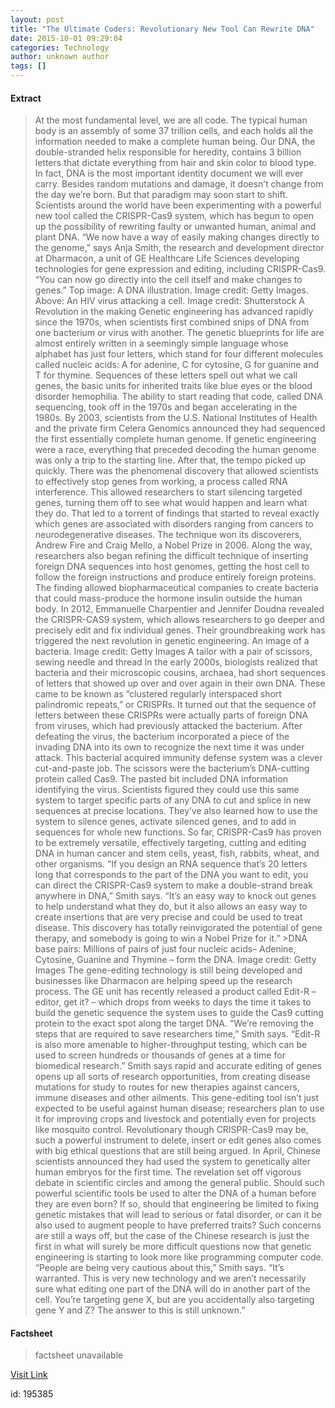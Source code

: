```yaml
---
layout: post
title: "The Ultimate Coders: Revolutionary New Tool Can Rewrite DNA"
date: 2015-10-01 09:29:04
categories: Technology
author: unknown author
tags: []
---
```



#### Extract
>At the most fundamental level, we are all code. The typical human body is an assembly of some 37 trillion cells, and each holds all the information needed to make a complete human being.
Our DNA, the double-stranded helix responsible for heredity, contains 3 billion letters that dictate everything from hair and skin color to blood type. In fact, DNA is the most important identity document we will ever carry. Besides random mutations and damage, it doesn&rsquo;t change from the day we&rsquo;re born.
But that paradigm may soon start to shift. Scientists around the world have been experimenting with a powerful new tool called the CRISPR-Cas9 system, which has begun to open up the possibility of rewriting faulty or unwanted human, animal and plant DNA.
&ldquo;We now have a way of easily making changes directly to the genome,&rdquo; says Anja Smith, the research and development director at Dharmacon, a unit of GE Healthcare Life Sciences developing technologies for gene expression and editing, including CRISPR-Cas9. &ldquo;You can now go directly into the cell itself and make changes to genes.&rdquo;
Top image: A DNA illustration. Image credit: Getty Images. Above: An HIV virus attacking a cell. Image credit: Shutterstock
A Revolution in the making
Genetic engineering has advanced rapidly since the 1970s, when scientists first combined snips of DNA from one bacterium or virus with another. The genetic blueprints for life are almost entirely written in a seemingly simple language whose alphabet has just four letters, which stand for four different molecules called nucleic acids: A for adenine, C for cytosine, G for guanine and T for thymine.
Sequences of these letters spell out what we call genes, the basic units for inherited traits like blue eyes or the blood disorder hemophilia.
The ability to start reading that code, called DNA sequencing, took off in the 1970s and began accelerating in the 1980s. By 2003, scientists from the U.S. National Institutes of Health and the private firm Celera Genomics announced they had sequenced the first essentially complete human genome.
If genetic engineering were a race, everything that preceded decoding the human genome was only a trip to the starting line.
After that, the tempo picked up quickly. There was the phenomenal discovery that allowed scientists to effectively stop genes from working, a process called RNA interference. This allowed researchers to start silencing targeted genes, turning them off to see what would happen and learn what they do. That led to a torrent of findings that started to reveal exactly which genes are associated with disorders ranging from cancers to neurodegenerative diseases. The technique won its discoverers, Andrew Fire and Craig Mello, a Nobel Prize in 2006.
Along the way, researchers also began refining the difficult technique of inserting foreign DNA sequences into host genomes, getting the host cell to follow the foreign instructions and produce entirely foreign proteins. The finding allowed biopharmaceutical companies to create bacteria that could mass-produce the hormone insulin outside the human body.
In 2012, Emmanuelle Charpentier and Jennifer Doudna revealed the CRISPR-CAS9 system, which allows researchers to go deeper and precisely edit and fix individual genes. Their groundbreaking work has triggered the next revolution in genetic engineering.
An image of a bacteria. Image credit: Getty Images
A tailor with a pair of scissors, sewing needle and thread
In the early 2000s, biologists realized that bacteria and their microscopic cousins, archaea, had short sequences of letters that showed up over and over again in their own DNA. These came to be known as &ldquo;clustered regularly interspaced short palindromic repeats,&rdquo; or CRISPRs.
It turned out that the sequence of letters between these CRISPRs were actually parts of foreign DNA from viruses, which had previously attacked the bacterium. After defeating the virus, the bacterium incorporated a piece of the invading DNA into its own to recognize the next time it was under attack.
This bacterial acquired immunity defense system was a clever cut-and-paste job. The scissors were the bacterium&rsquo;s DNA-cutting protein called Cas9. The pasted bit included DNA information identifying the virus.
Scientists figured they could use this same system to target specific parts of any DNA to cut and splice in new sequences at precise locations. They&rsquo;ve also learned how to use the system to silence genes, activate silenced genes, and to add in sequences for whole new functions.
So far, CRISPR-Cas9 has proven to be extremely versatile, effectively targeting, cutting and editing DNA in human cancer and stem cells, yeast, fish, rabbits, wheat, and other organisms. &ldquo;If you design an RNA sequence that&rsquo;s 20 letters long that corresponds to the part of the DNA you want to edit, you can direct the CRISPR-Cas9 system to make a double-strand break anywhere in DNA,&rdquo; Smith says. &ldquo;It&rsquo;s an easy way to knock out genes to help understand what they do, but it also allows an easy way to create insertions that are very precise and could be used to treat disease. This discovery has totally reinvigorated the potential of gene therapy, and somebody is going to win a Nobel Prize for it.&rdquo;
&gt;DNA base pairs: Millions of pairs of just four nucleic acids&#8211; Adenine, Cytosine, Guanine and Thymine &#8211; form the DNA. Image credit: Getty Images
The gene-editing technology is still being developed and businesses like Dharmacon are helping speed up the research process. The GE unit has recently released a product called Edit-R &#8211; editor, get it? &#8211; which drops from weeks to days the time it takes to build the genetic sequence the system uses to guide the Cas9 cutting protein to the exact spot along the target DNA. &ldquo;We&rsquo;re removing the steps that are required to save researchers time,&rdquo; Smith says. &ldquo;Edit-R is also more amenable to higher-throughput testing, which can be used to screen hundreds or thousands of genes at a time for biomedical research.&rdquo;
Smith says rapid and accurate editing of genes opens up all sorts of research opportunities, from creating disease mutations for study to routes for new therapies against cancers, immune diseases and other ailments.
This gene-editing tool isn&rsquo;t just expected to be useful against human disease; researchers plan to use it for improving crops and livestock and potentially even for projects like mosquito control. Revolutionary though CRISPR-Cas9 may be, such a powerful instrument to delete, insert or edit genes also comes with big ethical questions that are still being argued.
In April, Chinese scientists announced they had used the system to genetically alter human embryos for the first time. The revelation set off vigorous debate in scientific circles and among the general public. Should such powerful scientific tools be used to alter the DNA of a human before they are even born? If so, should that engineering be limited to fixing genetic mistakes that will lead to serious or fatal disorder, or can it be also used to augment people to have preferred traits?
Such concerns are still a ways off, but the case of the Chinese research is just the first in what will surely be more difficult questions now that genetic engineering is starting to look more like programming computer code.
&ldquo;People are being very cautious about this,&rdquo; Smith says. &ldquo;It&rsquo;s warranted. This is very new technology and we aren&rsquo;t necessarily sure what editing one part of the DNA will do in another part of the cell. You&rsquo;re targeting gene X, but are you accidentally also targeting gene Y and Z? The answer to this is still unknown.&rdquo;

#### Factsheet
>factsheet unavailable

[Visit Link](http://www.gereports.com/post/120470764515/the-ultimate-coders-revolutionary-new-tool-can/)

id:  195385
